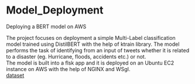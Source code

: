 # Model_Deployment
 Deploying a BERT model on AWS  
 
The project focuses on deployment a simple Multi-Label classification model trained using DistilBERT with the help of ktrain library. The model performs the task of identifying from an input of tweets whether it is related to a disaster (eg. Hurricane, floods, accidents etc.) or not.  
The model is built into a flsk app and it is deployed on an Ubuntu EC2 instance on AWS with the help of NGINX and WSgI.  
[dataset](https://ai.stanford.edu/~amaas/data/sentiment/)
